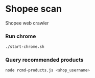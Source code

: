 # Shopee scan
Shopee web crawler

### Run chrome
```sh 
./start-chrome.sh
```

### Query recommended products
```sh 
node rcmd-products.js <shop_username>
```

